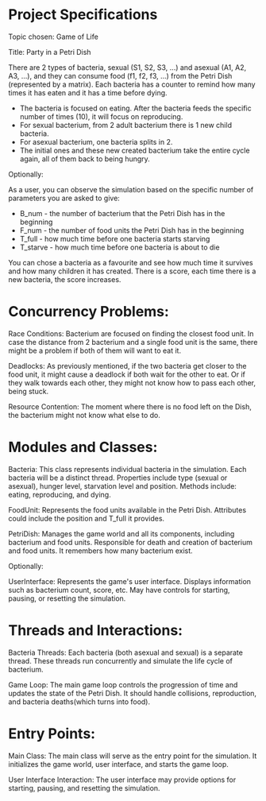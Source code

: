 # Project Specifications

Topic chosen: Game of Life

Title: Party in a Petri Dish

There are 2 types of bacteria, sexual (S1, S2, S3, ...) and asexual (A1, A2, A3, ...), and they can consume food (f1, f2, f3, ...) from the Petri Dish (represented by a matrix). Each bacteria has a counter to remind how many times it has eaten and it has a time before dying.

- The bacteria is focused on eating. After the bacteria feeds the specific number of times (10), it will focus on reproducing.
- For sexual bacterium, from 2 adult bacterium there is 1 new child bacteria.
- For asexual bacterium, one bacteria splits in 2.
- The initial ones and these new created bacterium take the entire cycle again, all of them back to being hungry.

Optionally:

As a user, you can observe the simulation based on the specific number of parameters you are asked to give:
- B_num - the number of bacterium that the Petri Dish has in the beginning
- F_num - the number of food units the Petri Dish has in the beginning
- T_full - how much time before one bacteria starts starving
- T_starve - how much time before one bacteria is about to die

You can chose a bacteria as a favourite and see how much time it survives and how many children it has created.
There is a score, each time there is a new bacteria, the score increases.


# Concurrency Problems:

Race Conditions:
Bacterium are focused on finding the closest food unit. In case the distance from 2 bacterium and a single food unit is the same, there might be a problem if both of them will want to eat it.

Deadlocks:
As previously mentioned, if the two bacteria get closer to the food unit, it might cause a deadlock if both wait for the other to eat. Or if they walk towards each other, they might not know how to pass each other, being stuck.

Resource Contention:
The moment where there is no food left on the Dish, the bacterium might not know what else to do.


# Modules and Classes:

Bacteria:
This class represents individual bacteria in the simulation. Each bacteria will be a distinct thread.
Properties include type (sexual or asexual), hunger level, starvation level and position.
Methods include: eating, reproducing, and dying.

FoodUnit:
Represents the food units available in the Petri Dish.
Attributes could include the position and T_full it provides.

PetriDish:
Manages the game world and all its components, including bacterium and food units.
Responsible for death and creation of bacterium and food units.
It remembers how many bacterium exist.

Optionally:

UserInterface:
Represents the game's user interface.
Displays information such as bacterium count, score, etc.
May have controls for starting, pausing, or resetting the simulation.


# Threads and Interactions:

Bacteria Threads:
Each bacteria (both asexual and sexual) is a separate thread.
These threads run concurrently and simulate the life cycle of bacterium.

Game Loop:
The main game loop controls the progression of time and updates the state of the Petri Dish.
It should handle collisions, reproduction, and bacteria deaths(which turns into food).


# Entry Points:

Main Class:
The main class will serve as the entry point for the simulation.
It initializes the game world, user interface, and starts the game loop.

User Interface Interaction:
The user interface may provide options for starting, pausing, and resetting the simulation.